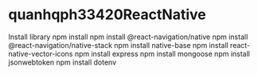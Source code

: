 # quanhqph33420ReactNative

Install library
npm install
npm install @react-navigation/native
npm install @react-navigation/native-stack
npm install native-base
npm install react-native-vector-icons
npm install express
npm install mongoose
npm install jsonwebtoken
npm install dotenv
